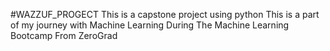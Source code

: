 #WAZZUF_PROGECT
This is a capstone project using python 
This is a part of my journey with Machine Learning During The Machine Learning Bootcamp From ZeroGrad
